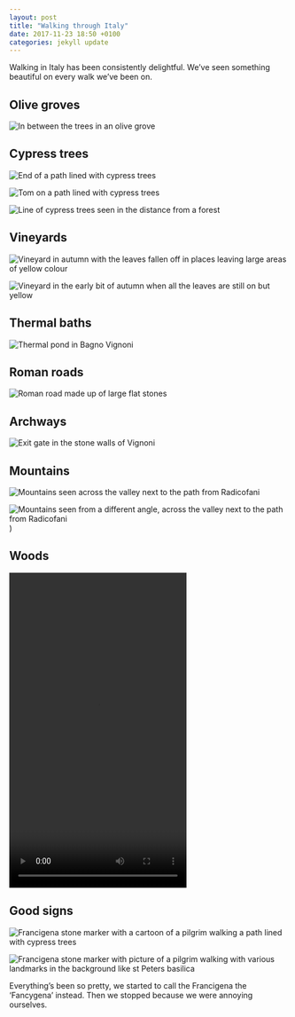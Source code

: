 ```yaml
---
layout: post
title: "Walking through Italy"
date: 2017-11-23 18:50 +0100
categories: jekyll update
---
```


Walking in Italy has been consistently delightful. We’ve seen something beautiful on every walk we’ve been on. 

## Olive groves

![In between the trees in an olive grove](https://github.com/tombye/trexit/raw/gh-pages/assets/images/olive-grove.jpg)

## Cypress trees

![End of a path lined with cypress trees](https://github.com/tombye/trexit/raw/gh-pages/assets/images/path-lined-with-cypress-trees.jpg)

![Tom on a path lined with cypress trees](https://github.com/tombye/trexit/raw/gh-pages/assets/images/tom-on-a-path-lined-with-cypress-trees.jpg)

![Line of cypress trees seen in the distance from a forest](https://github.com/tombye/trexit/raw/gh-pages/assets/images/path-of-cypress-trees-from-a-forest.jpg)

## Vineyards

![Vineyard in autumn with the leaves fallen off in places leaving large areas of yellow colour](https://github.com/tombye/trexit/raw/gh-pages/assets/images/vineyards-in-autumn.jpg)

![Vineyard in the early bit of autumn when all the leaves are still on but yellow](https://github.com/tombye/trexit/raw/gh-pages/assets/images/large-vineyard-in-autumn.jpg)

## Thermal baths

![Thermal pond in Bagno Vignoni](https://github.com/tombye/trexit/raw/gh-pages/assets/images/bagno-vignoni-thermal-bath.jpg)

## Roman roads

![Roman road made up of large flat stones](https://github.com/tombye/trexit/raw/gh-pages/assets/images/roman-road.jpg)

## Archways

![Exit gate in the stone walls of Vignoni](https://github.com/tombye/trexit/raw/gh-pages/assets/images/vignoni-exit-gate.jpg)

## Mountains

![Mountains seen across the valley next to the path from Radicofani](https://github.com/tombye/trexit/raw/gh-pages/assets/images/mountains-near-radicofani-1.jpg)

![Mountains seen from a different angle, across the valley next to the path from Radicofani](https://github.com/tombye/trexit/raw/gh-pages/assets/images/mountains-near-radicofani-1.jpg))

## Woods

<video src="https://github.com/tombye/trexit/raw/gh-pages/assets/images/tom-filmed-walking-in-woods.mp4" controls height="568" width="320" preload="metadata"><a href="https://github.com/tombye/trexit/raw/gh-pages/assets/images/tom-filmed-walking-in-woods.mp4">Download this video of Tom walking through the woods.</a></video>

## Good signs

![Francigena stone marker with a cartoon of a pilgrim walking a path lined with cypress trees](https://github.com/tombye/trexit/raw/gh-pages/assets/images/stone-francigena-marker-with-pilgrim-on-path.jpg)

![Francigena stone marker with picture of a pilgrim walking with various landmarks in the background like st Peters basilica](https://github.com/tombye/trexit/raw/gh-pages/assets/images/stone-francigena-marker-with-st-peters-in-back.jpg)

Everything’s been so pretty, we started to call the Francigena the ‘Fancygena’ instead. Then we stopped because we were annoying ourselves.
